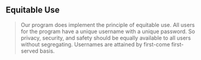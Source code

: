 ##  Equitable Use
> Our program does implement the principle of equitable use. All users for the program have a unique username with a unique password. So privacy, security, and safety should be equally available to all users without segregating. Usernames are attained by first-come first-served basis.
